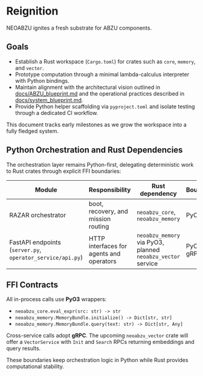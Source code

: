 # Reignition

NEOABZU ignites a fresh substrate for ABZU components.

## Goals
- Establish a Rust workspace (`Cargo.toml`) for crates such as `core`, `memory`, and `vector`.
- Prototype computation through a minimal lambda-calculus interpreter with Python bindings.
- Maintain alignment with the architectural vision outlined in [docs/ABZU_blueprint.md](../docs/ABZU_blueprint.md) and
  the operational practices described in [docs/system_blueprint.md](../docs/system_blueprint.md).
- Provide Python helper scaffolding via `pyproject.toml` and isolate testing through a dedicated CI workflow.

This document tracks early milestones as we grow the workspace into a fully fledged system.

## Python Orchestration and Rust Dependencies

The orchestration layer remains Python-first, delegating deterministic work to
Rust crates through explicit FFI boundaries:

| Module | Responsibility | Rust dependency | Boundary |
| --- | --- | --- | --- |
| RAZAR orchestrator | boot, recovery, and mission routing | `neoabzu_core`, `neoabzu_memory` | PyO3 |
| FastAPI endpoints (`server.py`, `operator_service/api.py`) | HTTP interfaces for agents and operators | `neoabzu_memory` via PyO3, planned `neoabzu_vector` service | PyO3 / gRPC |

## FFI Contracts

All in-process calls use **PyO3** wrappers:

- `neoabzu_core.eval_expr(src: str) -> str`
- `neoabzu_memory.MemoryBundle.initialize() -> Dict[str, str]`
- `neoabzu_memory.MemoryBundle.query(text: str) -> Dict[str, Any]`

Cross-service calls adopt **gRPC**. The upcoming `neoabzu_vector` crate will
offer a `VectorService` with `Init` and `Search` RPCs returning embeddings and
query results.

These boundaries keep orchestration logic in Python while Rust provides
computational stability.
